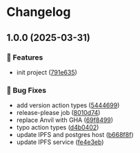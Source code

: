 # Changelog

## 1.0.0 (2025-03-31)


### 🚀 Features

* init project ([791e635](https://github.com/iExecBlockchainComputing/graph-node-github-action/commit/791e635d6430e4740ddbe8985bb7495ef89cb115))


### 🐞 Bug Fixes

* add version action types ([5444699](https://github.com/iExecBlockchainComputing/graph-node-github-action/commit/5444699de47fa3010d28fc12ae6d8d26b4d330dd))
* release-please job ([8010d74](https://github.com/iExecBlockchainComputing/graph-node-github-action/commit/8010d7445af26a3dd0574537e98e4ce23e4ca005))
* replace Anvil with GHA ([69f8499](https://github.com/iExecBlockchainComputing/graph-node-github-action/commit/69f84995b21b79efadf5fa61a37737dc6772d7f4))
* typo action types ([d4b0402](https://github.com/iExecBlockchainComputing/graph-node-github-action/commit/d4b04020fdc18377155c65c1dd1e0643257df261))
* update IPFS and postgres host ([b668f8f](https://github.com/iExecBlockchainComputing/graph-node-github-action/commit/b668f8fe18b0c38ae9d0594fc36afe8b22afef92))
* update IPFS service ([fe4e3eb](https://github.com/iExecBlockchainComputing/graph-node-github-action/commit/fe4e3eb48ce417f500080ec404dbd3a6089267f6))
